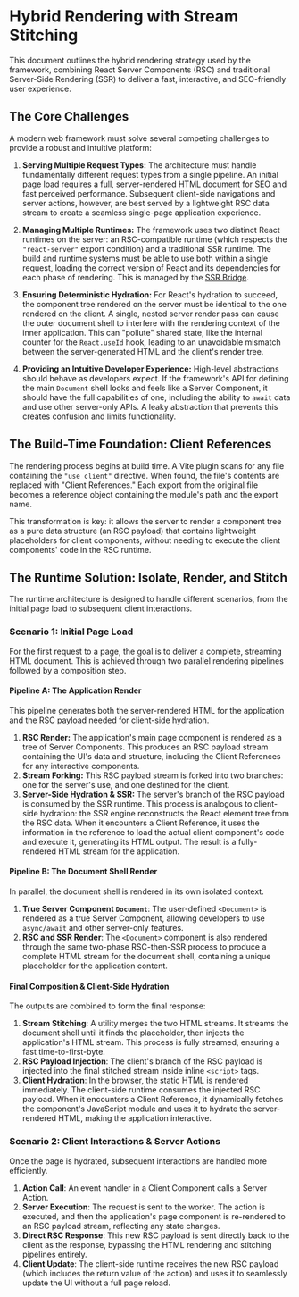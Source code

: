 # Hybrid Rendering with Stream Stitching

This document outlines the hybrid rendering strategy used by the framework, combining React Server Components (RSC) and traditional Server-Side Rendering (SSR) to deliver a fast, interactive, and SEO-friendly user experience.

## The Core Challenges

A modern web framework must solve several competing challenges to provide a robust and intuitive platform:

1.  **Serving Multiple Request Types:** The architecture must handle fundamentally different request types from a single pipeline. An initial page load requires a full, server-rendered HTML document for SEO and fast perceived performance. Subsequent client-side navigations and server actions, however, are best served by a lightweight RSC data stream to create a seamless single-page application experience.

2.  **Managing Multiple Runtimes:** The framework uses two distinct React runtimes on the server: an RSC-compatible runtime (which respects the `"react-server"` export condition) and a traditional SSR runtime. The build and runtime systems must be able to use both within a single request, loading the correct version of React and its dependencies for each phase of rendering. This is managed by the [SSR Bridge](./ssrBridge.md).

3.  **Ensuring Deterministic Hydration:** For React's hydration to succeed, the component tree rendered on the server must be identical to the one rendered on the client. A single, nested server render pass can cause the outer document shell to interfere with the rendering context of the inner application. This can "pollute" shared state, like the internal counter for the `React.useId` hook, leading to an unavoidable mismatch between the server-generated HTML and the client's render tree.

4.  **Providing an Intuitive Developer Experience:** High-level abstractions should behave as developers expect. If the framework's API for defining the main `Document` shell looks and feels like a Server Component, it should have the full capabilities of one, including the ability to `await` data and use other server-only APIs. A leaky abstraction that prevents this creates confusion and limits functionality.

## The Build-Time Foundation: Client References

The rendering process begins at build time. A Vite plugin scans for any file containing the `"use client"` directive. When found, the file's contents are replaced with "Client References." Each export from the original file becomes a reference object containing the module's path and the export name.

This transformation is key: it allows the server to render a component tree as a pure data structure (an RSC payload) that contains lightweight placeholders for client components, without needing to execute the client components' code in the RSC runtime.

## The Runtime Solution: Isolate, Render, and Stitch

The runtime architecture is designed to handle different scenarios, from the initial page load to subsequent client interactions.

### Scenario 1: Initial Page Load

For the first request to a page, the goal is to deliver a complete, streaming HTML document. This is achieved through two parallel rendering pipelines followed by a composition step.

#### Pipeline A: The Application Render

This pipeline generates both the server-rendered HTML for the application and the RSC payload needed for client-side hydration.

1.  **RSC Render:** The application's main page component is rendered as a tree of Server Components. This produces an RSC payload stream containing the UI's data and structure, including the Client References for any interactive components.
2.  **Stream Forking:** This RSC payload stream is forked into two branches: one for the server's use, and one destined for the client.
3.  **Server-Side Hydration & SSR:** The server's branch of the RSC payload is consumed by the SSR runtime. This process is analogous to client-side hydration: the SSR engine reconstructs the React element tree from the RSC data. When it encounters a Client Reference, it uses the information in the reference to load the actual client component's code and execute it, generating its HTML output. The result is a fully-rendered HTML stream for the application.

#### Pipeline B: The Document Shell Render

In parallel, the document shell is rendered in its own isolated context.

1.  **True Server Component `Document`**: The user-defined `<Document>` is rendered as a true Server Component, allowing developers to use `async/await` and other server-only features.
2.  **RSC and SSR Render**: The `<Document>` component is also rendered through the same two-phase RSC-then-SSR process to produce a complete HTML stream for the document shell, containing a unique placeholder for the application content.

#### Final Composition & Client-Side Hydration

The outputs are combined to form the final response:

1.  **Stream Stitching**: A utility merges the two HTML streams. It streams the document shell until it finds the placeholder, then injects the application's HTML stream. This process is fully streamed, ensuring a fast time-to-first-byte.
2.  **RSC Payload Injection**: The client's branch of the RSC payload is injected into the final stitched stream inside inline `<script>` tags.
3.  **Client Hydration**: In the browser, the static HTML is rendered immediately. The client-side runtime consumes the injected RSC payload. When it encounters a Client Reference, it dynamically fetches the component's JavaScript module and uses it to hydrate the server-rendered HTML, making the application interactive.

### Scenario 2: Client Interactions & Server Actions

Once the page is hydrated, subsequent interactions are handled more efficiently.

1.  **Action Call**: An event handler in a Client Component calls a Server Action.
2.  **Server Execution**: The request is sent to the worker. The action is executed, and then the application's page component is re-rendered to an RSC payload stream, reflecting any state changes.
3.  **Direct RSC Response**: This new RSC payload is sent directly back to the client as the response, bypassing the HTML rendering and stitching pipelines entirely.
4.  **Client Update**: The client-side runtime receives the new RSC payload (which includes the return value of the action) and uses it to seamlessly update the UI without a full page reload.
